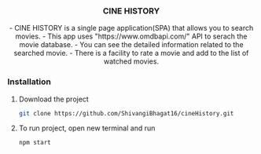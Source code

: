 <div align="center">
	<h3 align="center">CINE HISTORY</h3>
- 	CINE HISTORY is a single page application(SPA) that allows you to search movies.
- 	This app uses "https://www.omdbapi.com/" API to serach the movie database.
- 	You can see the detailed information related to the searched movie.
- 	There is a facility to rate a movie and add to the list of watched movies.
</div>

### Installation

1. Download the project
   ```sh
   git clone https://github.com/ShivangiBhagat16/cineHistory.git
   ```
2. To run project, open new terminal and run
   ```sh
   npm start
   ```
